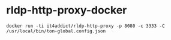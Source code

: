 # rldp-http-proxy-docker

```docker run -ti it4addict/rldp-http-proxy -p 8080 -c 3333 -C /usr/local/bin/ton-global.config.json```
